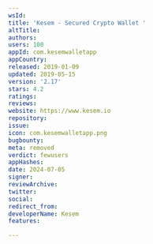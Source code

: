 ```yaml
---
wsId: 
title: 'Kesem - Secured Crypto Wallet '
altTitle: 
authors: 
users: 100
appId: com.kesemwalletapp
appCountry: 
released: 2019-01-09
updated: 2019-05-15
version: '2.17'
stars: 4.2
ratings: 
reviews: 
website: https://www.kesem.io
repository: 
issue: 
icon: com.kesemwalletapp.png
bugbounty: 
meta: removed
verdict: fewusers
appHashes: 
date: 2024-07-05
signer: 
reviewArchive: 
twitter: 
social: 
redirect_from: 
developerName: Kesem
features: 

---
```


